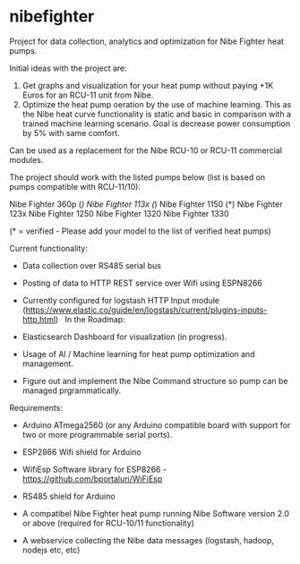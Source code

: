 # nibefighter

Project for data collection, analytics and optimization for Nibe Fighter heat pumps. 

Initial ideas with the project are:

  1. Get graphs and visualization for your heat pump without paying +1K Euros for an RCU-11 unit from Nibe.
  2. Optimize the heat pump oeration by the use of machine learning. This as the Nibe heat curve functionality is static and  basic in comparison with a trained machine learning scenario. Goal is decrease power consumption by 5% with same comfort. 
  
Can be used as a replacement for the Nibe RCU-10 or RCU-11 commercial modules.  

The project should work with the listed pumps below (list is based on pumps compatible with RCU-11/10):

  Nibe Fighter 360p (*)
  Nibe Fighter 113x (*)
  Nibe Fighter 1150 (*)
  Nibe Fighter 123x
  Nibe Fighter 1250
  Nibe Fighter 1320
  Nibe Fighter 1330

(* = verified - Please add your model to the list of verified heat pumps)

Current functionality: 

  - Data collection over RS485 serial bus
  - Posting of data to HTTP REST service over Wifi using ESPN8266
  - Currently configured for logstash HTTP Input module (https://www.elastic.co/guide/en/logstash/current/plugins-inputs-http.html)
  
In the Roadmap:

  - Elasticsearch Dashboard for visualization (in progress).
  - Usage of AI / Machine learning for heat pump optimization and  management.
  - Figure out and implement the Nibe Command structure so pump can be managed prgrammatically.
   

Requirements:

 - Arduino ATmega2560 (or any Arduino compatible board with support for two or more programmable serial ports).
 - ESP2866 Wifi shield for Arduino
 - WifiEsp Software library for ESP8266 - https://github.com/bportaluri/WiFiEsp
 - RS485 shield for Arduino
 
 - A compatibel Nibe Fighter heat pump running Nibe Software version 2.0 or above (required for RCU-10/11 functionality)
 - A webservice collecting the Nibe data messages (logstash, hadoop, nodejs etc, etc)
 
 
  
